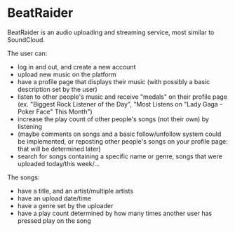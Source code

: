# BeatRaider

BeatRaider is an audio uploading and streaming service, most similar to SoundCloud.

The user can:

- log in and out, and create a new account
- upload new music on the platform
- have a profile page that displays their music (with possibly a basic description set by the user)
- listen to other people's music and receive "medals" on their profile page (ex. "Biggest Rock Listener of the Day", "Most Listens on "Lady Gaga - Poker Face" This Month")
- increase the play count of other people's songs (not their own) by listening
- (maybe comments on songs and a basic follow/unfollow system could be implemented, or reposting other people's songs on your profile page: that will be determined later)
- search for songs containing a specific name or genre, songs that were uploaded today/this week/...

The songs:
- have a title, and an artist/multiple artists
- have an upload date/time
- have a genre set by the uploader
- have a play count determined by how many times another user has pressed play on the song

